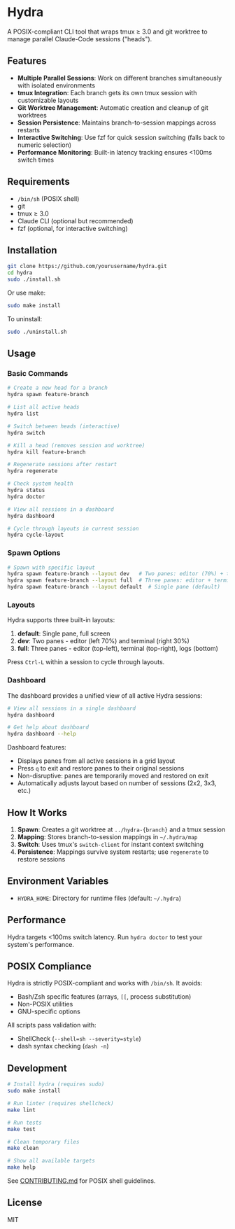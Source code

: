 # Hydra

A POSIX-compliant CLI tool that wraps tmux ≥ 3.0 and git worktree to manage parallel Claude-Code sessions ("heads").

## Features

- **Multiple Parallel Sessions**: Work on different branches simultaneously with isolated environments
- **tmux Integration**: Each branch gets its own tmux session with customizable layouts
- **Git Worktree Management**: Automatic creation and cleanup of git worktrees
- **Session Persistence**: Maintains branch-to-session mappings across restarts
- **Interactive Switching**: Use fzf for quick session switching (falls back to numeric selection)
- **Performance Monitoring**: Built-in latency tracking ensures <100ms switch times

## Requirements

- `/bin/sh` (POSIX shell)
- git
- tmux ≥ 3.0
- Claude CLI (optional but recommended)
- fzf (optional, for interactive switching)

## Installation

```sh
git clone https://github.com/yourusername/hydra.git
cd hydra
sudo ./install.sh
```

Or use make:

```sh
sudo make install
```

To uninstall:

```sh
sudo ./uninstall.sh
```

## Usage

### Basic Commands

```sh
# Create a new head for a branch
hydra spawn feature-branch

# List all active heads
hydra list

# Switch between heads (interactive)
hydra switch

# Kill a head (removes session and worktree)
hydra kill feature-branch

# Regenerate sessions after restart
hydra regenerate

# Check system health
hydra status
hydra doctor

# View all sessions in a dashboard
hydra dashboard

# Cycle through layouts in current session
hydra cycle-layout
```

### Spawn Options

```sh
# Spawn with specific layout
hydra spawn feature-branch --layout dev   # Two panes: editor (70%) + terminal (30%)
hydra spawn feature-branch --layout full  # Three panes: editor + terminal + logs
hydra spawn feature-branch --layout default  # Single pane (default)
```

### Layouts

Hydra supports three built-in layouts:

1. **default**: Single pane, full screen
2. **dev**: Two panes - editor (left 70%) and terminal (right 30%)
3. **full**: Three panes - editor (top-left), terminal (top-right), logs (bottom)

Press `Ctrl-L` within a session to cycle through layouts.

### Dashboard

The dashboard provides a unified view of all active Hydra sessions:

```sh
# View all sessions in a single dashboard
hydra dashboard

# Get help about dashboard
hydra dashboard --help
```

Dashboard features:
- Displays panes from all active sessions in a grid layout
- Press `q` to exit and restore panes to their original sessions
- Non-disruptive: panes are temporarily moved and restored on exit
- Automatically adjusts layout based on number of sessions (2x2, 3x3, etc.)

## How It Works

1. **Spawn**: Creates a git worktree at `../hydra-{branch}` and a tmux session
2. **Mapping**: Stores branch-to-session mappings in `~/.hydra/map`
3. **Switch**: Uses tmux's `switch-client` for instant context switching
4. **Persistence**: Mappings survive system restarts; use `regenerate` to restore sessions

## Environment Variables

- `HYDRA_HOME`: Directory for runtime files (default: `~/.hydra`)

## Performance

Hydra targets <100ms switch latency. Run `hydra doctor` to test your system's performance.

## POSIX Compliance

Hydra is strictly POSIX-compliant and works with `/bin/sh`. It avoids:
- Bash/Zsh specific features (arrays, `[[`, process substitution)
- Non-POSIX utilities
- GNU-specific options

All scripts pass validation with:
- ShellCheck (`--shell=sh --severity=style`)
- dash syntax checking (`dash -n`)

## Development

```sh
# Install hydra (requires sudo)
sudo make install

# Run linter (requires shellcheck)
make lint

# Run tests
make test

# Clean temporary files
make clean

# Show all available targets
make help
```

See [CONTRIBUTING.md](CONTRIBUTING.md) for POSIX shell guidelines.

## License

MIT